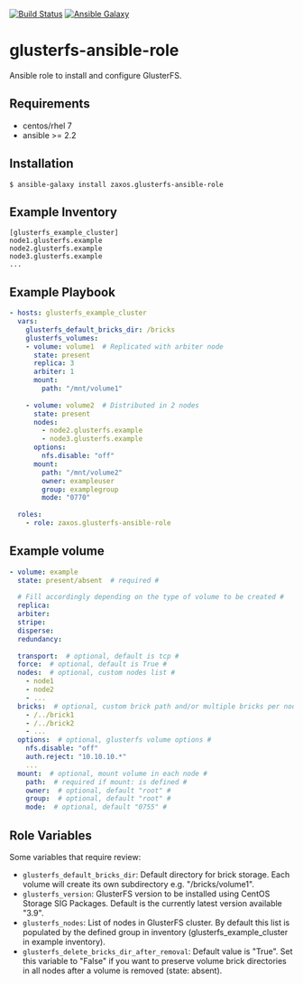 [![Build Status](https://travis-ci.org/zaxos/glusterfs-ansible-role.svg?branch=master)](https://travis-ci.org/zaxos/guacamole-ansible-role)
[![Ansible Galaxy](https://img.shields.io/badge/galaxy-_zaxos.glusterfs--ansible--role-blue.svg)](https://galaxy.ansible.com/zaxos/guacamole-ansible-role/)

glusterfs-ansible-role
======================

Ansible role to install and configure GlusterFS.

Requirements
------------
* centos/rhel 7
* ansible >= 2.2

Installation
------------
```
$ ansible-galaxy install zaxos.glusterfs-ansible-role
```

Example Inventory
-----------------
```
[glusterfs_example_cluster]
node1.glusterfs.example
node2.glusterfs.example
node3.glusterfs.example
...
```

Example Playbook
----------------
```yaml
- hosts: glusterfs_example_cluster
  vars:
    glusterfs_default_bricks_dir: /bricks
    glusterfs_volumes:
    - volume: volume1  # Replicated with arbiter node
      state: present       
      replica: 3
      arbiter: 1
      mount:
        path: "/mnt/volume1"
            
    - volume: volume2  # Distributed in 2 nodes
      state: present
      nodes:
        - node2.glusterfs.example
        - node3.glusterfs.example
      options:
        nfs.disable: "off"
      mount:
        path: "/mnt/volume2"
        owner: exampleuser
        group: examplegroup
        mode: "0770"
            
  roles:
    - role: zaxos.glusterfs-ansible-role
```

Example volume
--------------
```yaml
- volume: example
  state: present/absent  # required #
  
  # Fill accordingly depending on the type of volume to be created #
  replica:
  arbiter:
  stripe:
  disperse:
  redundancy:
  
  transport:  # optional, default is tcp #
  force:  # optional, default is True #
  nodes:  # optional, custom nodes list #
    - node1
    - node2
    - ...
  bricks:  # optional, custom brick path and/or multiple bricks per node #
    - /../brick1
    - /../brick2
    - ...
  options:  # optional, glusterfs volume options #
    nfs.disable: "off"
    auth.reject: "10.10.10.*"
    ...
  mount:  # optional, mount volume in each node #
    path:  # required if mount: is defined #
    owner:  # optional, default "root" #
    group:  # optional, default "root" #
    mode:  # optional, default "0755" #
```

Role Variables
--------------
Some variables that require review:
- `glusterfs_default_bricks_dir`: Default directory for brick storage. Each volume will create its own subdirectory e.g. "/bricks/volume1".
 - `glusterfs_version`: GlusterFS version to be installed using CentOS Storage SIG Packages. Default is the currently latest version available "3.9".
- `glusterfs_nodes`: List of nodes in GlusterFS cluster. By default this list is populated by the defined group in inventory (glusterfs_example_cluster in example inventory).
- `glusterfs_delete_bricks_dir_after_removal`: Default value is "True". Set this variable to "False" if you want to preserve volume brick directories in all nodes after a volume is removed (state: absent).
